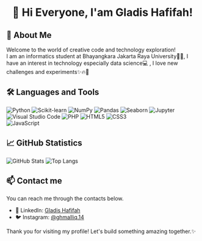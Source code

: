 <h1 align="center">👋 Hi Everyone, I'am Gladis Hafifah!</h1>

## 🚀 About Me
Welcome to the world of creative code and technology exploration!\
I am an informatics student at Bhayangkara Jakarta Raya University👩‍💻, I have an interest in technology especially data science💻 , I love new challenges and experiments✨🔥🚀


## 🛠️ Languages and Tools

![Python](https://img.shields.io/badge/Python-3776AB?style=flat&logo=python&logoColor=white) ![Scikit-learn](https://img.shields.io/badge/Scikit--learn-F7931E?style=flat&logo=scikit-learn&logoColor=white) ![NumPy](https://img.shields.io/badge/NumPy-013243?style=flat&logo=numpy&logoColor=white) ![Pandas](https://img.shields.io/badge/Pandas-150458?style=flat&logo=pandas&logoColor=white) ![Seaborn](https://img.shields.io/badge/Seaborn-3796A7?style=flat&logo=seaborn&logoColor=white) ![Jupyter](https://img.shields.io/badge/Jupyter-F37626?style=flat&logo=jupyter&logoColor=white)\
![Visual Studio Code](https://img.shields.io/badge/Visual%20Studio%20Code-007ACC?style=flat&logo=visual-studio-code&logoColor=white) ![PHP](https://img.shields.io/badge/PHP-777BB4?style=flat&logo=php&logoColor=white) ![HTML5](https://img.shields.io/badge/HTML5-E34F26?style=flat&logo=html5&logoColor=white) ![CSS3](https://img.shields.io/badge/CSS3-1572B6?style=flat&logo=css3&logoColor=white)\
![JavaScript](https://img.shields.io/badge/JavaScript-F7DF1E?style=flat&logo=javascript&logoColor=black)

## 📈 GitHub Statistics
![GitHub Stats](https://github-readme-stats-eight-theta.vercel.app/api?username=gladishafifah&show_icons=true&theme=algolia&count_private=true)
![Top Langs](https://github-readme-stats.vercel.app/api/top-langs/?username=gladishafifah&theme=algolia)
    
## 📫 Contact me
You can reach me through the contacts below.
- 💼 LinkedIn: [Gladis Hafifah](https://www.linkedin.com/in/gladishafifah/)
- 🐦 Instagram: [@ghmalliq.14](https://www.instagram.com/ghmaliq.14/)

Thank you for visiting my profile! Let's build something amazing together.✨
